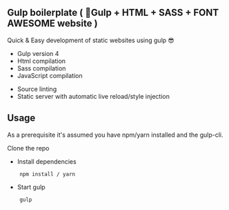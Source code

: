 ## Gulp boilerplate ( 🥤Gulp + HTML + SASS + FONT AWESOME website )

Quick & Easy development of static websites using gulp 😎

- Gulp version 4 
- Html compilation
- Sass compilation
- JavaScript compilation
* Source linting
* Static server with automatic live reload/style injection

## Usage

As a prerequisite it's assumed you have npm/yarn installed and the gulp-cli.

Clone the repo

* Install dependencies

```
    npm install / yarn
```

* Start gulp

```
    gulp
```

